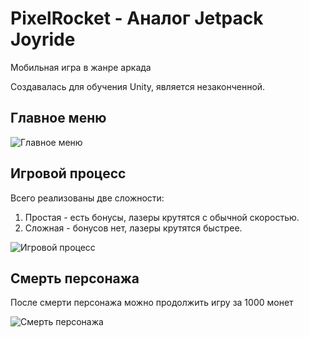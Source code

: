 # PixelRocket - Аналог Jetpack Joyride
Мобильная игра в жанре аркада

Создавалась для обучения Unity, является незаконченной.

## Главное меню
![Главное меню](https://i.imgur.com/tKHjtxp.png)

## Игровой процесс
Всего реализованы две сложности:
1. Простая - есть бонусы, лазеры крутятся с обычной скоростью.
2. Сложная - бонусов нет, лазеры крутятся быстрее.

![Игровой процесс](https://i.imgur.com/WjiN8xe.png)

## Смерть персонажа
После смерти персонажа можно продолжить игру за 1000 монет

![Смерть персонажа](https://i.imgur.com/I5QoYnH.png)
